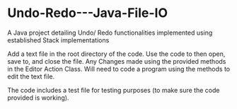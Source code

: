 # Undo-Redo---Java-File-IO
A Java project detailing Undo/ Redo functionalities implemented using established Stack implementations

Add a text file in the root directory of the code. Use the code to then open, save to, and close the file.
Any Changes made using the provided methods in the Editor Action Class.
Will need to code a program using the methods to edit the text file.

The code includes a test file for testing purposes (to make sure the code provided is working).

